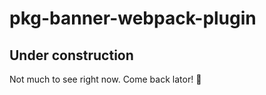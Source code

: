 # pkg-banner-webpack-plugin
## Under construction
Not much to see right now. Come back lator! :crocodile: